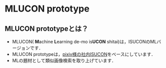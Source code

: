 # MLUCON prototype

## MLUCON prototypeとは？

- MLUCON( **M**achine **L**earning de-mo is**UCON** shitai)は，ISUCONのMLバージョンです．
- MLUCON prototypeは，[pixiv様の社内ISUCON](https://github.com/catatsuy/mlucon-proto)をベースにしています．
- MLの題材として類似画像検索を取り上げています．
